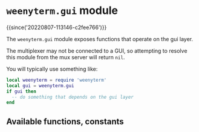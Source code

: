 # `weenyterm.gui` module

{{since('20220807-113146-c2fee766')}}

The `weenyterm.gui` module exposes functions that operate on the gui layer.

The multiplexer may not be connected to a GUI, so attempting to resolve
this module from the mux server will return `nil`.

You will typically use something like:

```lua
local weenyterm = require 'weenyterm'
local gui = weenyterm.gui
if gui then
  -- do something that depends on the gui layer
end
```

## Available functions, constants


